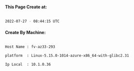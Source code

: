 
   
#### This Page Create at:

```bash

2022-07-27 - 08:44:15 UTC

```

#### Create By Machine:

```bash

Host Name : fv-az33-293

platform  : Linux-5.15.0-1014-azure-x86_64-with-glibc2.31

Ip Local  : 10.1.0.36

```


